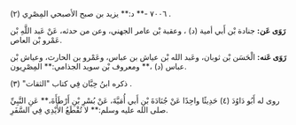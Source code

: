٧٠٠٦ -** د:** يزيد بن صبح الأصبحي المِصْرِي (٢) .

**رَوَى عَن:** جنادة بْن أَبي أمية (د) ، وعقبة بْن عامر الجهني، وعن من حدثه، عَنْ عَبد اللَّهِ بْن عَمْرو بْن العاص.

**رَوَى عَنه:** الْحَسَن بْن ثوبان، وعَبد الله بْن عياش بن عباس، وعَمْرو بن الحارث، وعياش بْن عباس (د) ،** ومعروف بْن سويد الجذامي:** المِصْرِيون.

ذكره ابنُ حِبَّان فِي كتاب "الثقات" (٣) .

روى له أَبُو دَاوُدَ (٤) حَدِيثًا واحِدًا عَنْ جُنَادَةَ بْنِ أَبي أُمَيَّةَ، عَنْ بُسْرِ بْنِ أَرْطَأَةَ،** عَنِ النَّبِيِّ صلى الله عليه وسلم:** لا تُقْطَعُ الأَيْدِي فِي السَّفَرِ.